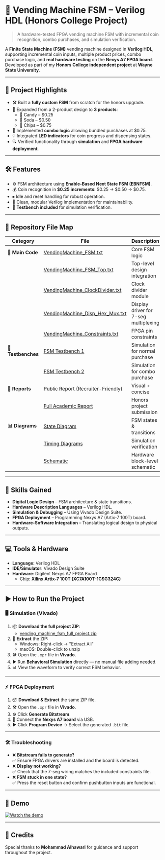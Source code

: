 # 🎯 Vending Machine FSM – Verilog HDL (Honors College Project)

> A hardware-tested FPGA vending machine FSM with incremental coin recognition, combo purchases, and simulation verification.

A **Finite State Machine (FSM)** vending machine designed in **Verilog HDL**, supporting incremental coin inputs, multiple product prices, combo purchase logic, and **real hardware testing** on the **Nexys A7 FPGA board**.  
Developed as part of my **Honors College independent project** at **Wayne State University**.

---

## 📌 Project Highlights
- 🛠 Built a **fully custom FSM** from scratch for the honors upgrade.
- 🛒 Expanded from a 2-product design to **3 products**:
  - 🍬 Candy – $0.25  
  - 🥤 Soda – $0.50  
  - 🍟 Chips – $0.75
- 🤝 Implemented **combo logic** allowing bundled purchases at $0.75.
- 💡 Integrated **LED indicators** for coin progress and dispensing states.
- 🔍 Verified functionality through **simulation** and **FPGA hardware deployment**.

---

## 🛠 Features
- ⚙️ FSM architecture using **Enable-Based Next State FSM (EBNFSM)**.
- 💰 Coin recognition in **$0.25 increments**: $0.25 → $0.50 → $0.75.
- ⏹ Idle and reset handling for robust operation.
- 🧩 Clean, modular Verilog implementation for maintainability.
- 🧪 **Testbench included** for simulation verification.

---

## 📂 Repository File Map

| Category | File | Description |
|----------|------|-------------|
| **📜 Main Code** | [VendingMachine_FSM.txt](code/VendingMachine_FSM.txt) | Core FSM logic |
|  | [VendingMachine_FSM_Top.txt](code/VendingMachine_FSM_Top.txt) | Top-level design integration |
|  | [VendingMachine_ClockDivider.txt](code/VendingMachine_ClockDivider.txt) | Clock divider module |
|  | [VendingMachine_Disp_Hex_Mux.txt](code/VendingMachine_Disp_Hex_Mux.txt) | Display driver for 7-seg multiplexing |
|  | [VendingMachine_Constraints.txt](code/VendingMachine_Constraints.txt) | FPGA pin constraints |
| **🧪 Testbenches** | [FSM Testbench 1](code/VendingMachine_FSM_Testbench_1.txt) | Simulation for normal purchase |
|  | [FSM Testbench 2](code/VendingMachine_FSM_Testbench_2.txt) | Simulation for combo purchase |
| **📄 Reports** | [Public Report (Recruiter-Friendly)](report/FSM_Vending_Machine_Report_Public.pdf) | Visual + concise |
|  | [Full Academic Report](report/FSM_Vending_Machine_Report_Academic.pdf) | Honors project submission |
| **📊 Diagrams** | [State Diagram](report/FSM_VendingMachine_StateDiagram.pdf) | FSM states & transitions |
|  | [Timing Diagrams](report/FSM_VendingMachine_Verification_TimingDiagrams.pdf) | Simulation verification |
|  | [Schematic](report/FSM_VendingMachine_Schematic.pdf) | Hardware block-level schematic |

---

## 🧠 Skills Gained
- **Digital Logic Design** – FSM architecture & state transitions.
- **Hardware Description Languages** – Verilog HDL.
- **Simulation & Debugging** – Using Vivado Design Suite.
- **FPGA Deployment** – Programming Nexys A7 (Artix-7 100T) board.
- **Hardware-Software Integration** – Translating logical design to physical outputs.

---

## 💻 Tools & Hardware
- **Language**: Verilog HDL
- **IDE/Simulator**: Vivado Design Suite
- **Hardware**: Digilent Nexys A7 FPGA Board  
  - Chip: **Xilinx Artix-7 100T (XC7A100T-1CSG324C)**

---

## ▶️ How to Run the Project

### 🖥 Simulation (Vivado)
1. 📦 **Download the full project ZIP**:  
   - [vending_machine_fsm_full_project.zip](code/vending_machine_fsm_full_project.zip)
2. 📂 **Extract** the ZIP:
   - Windows: Right-click → "Extract All"
   - macOS: Double-click to unzip
3. 🛠 Open the `.xpr` file in **Vivado**.
4. ▶️ Run **Behavioral Simulation** directly — no manual file adding needed.
5. 📊 View the waveform to verify correct FSM behavior.

---

### ⚡ FPGA Deployment
1. 📦 **Download & Extract** the same ZIP file.
2. 🛠 Open the `.xpr` file in **Vivado**.
3. ⚙️ Click **Generate Bitstream**.
4. 🔌 Connect the **Nexys A7 board** via USB.
5. ▶️ Click **Program Device** → Select the generated `.bit` file.

---

### 🛠 Troubleshooting
- ❌ **Bitstream fails to generate?**  
  ✅ Ensure FPGA drivers are installed and the board is detected.
- ❌ **Display not working?**  
  ✅ Check that the 7-seg wiring matches the included constraints file.
- ❌ **FSM stuck in one state?**  
  ✅ Press the reset button and confirm pushbutton inputs are functional.

---

## 🎥 Demo
[![Watch the demo](https://img.youtube.com/vi/mEfpK1brveU/0.jpg)](https://youtu.be/mEfpK1brveU)

---

## 🙏 Credits
Special thanks to **Mohammad Alhawari** for guidance and support throughout the project.
